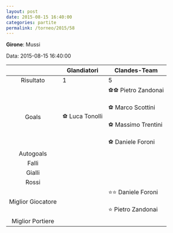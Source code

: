 ```yaml
---
layout: post
date: 2015-08-15 16:40:00
categories: partite
permalink: /torneo/2015/58
---
```

**Girone**: Mussi

Data: 2015-08-15 16:40:00

| | Glandiatori | Clandes-Team |
|:-----:|-----|-----|
Risultato|1|5
Goals|⚽ Luca Tonolli|⚽⚽ Pietro Zandonai<br/><br/>⚽ Marco Scottini<br/><br/>⚽ Massimo Trentini<br/><br/>⚽ Daniele Foroni<br/>
Autogoals||
Falli||
Gialli||
Rossi||
Miglior Giocatore||⭐⭐ Daniele Foroni<br/><br/>⭐ Pietro Zandonai<br/>
Miglior Portiere||